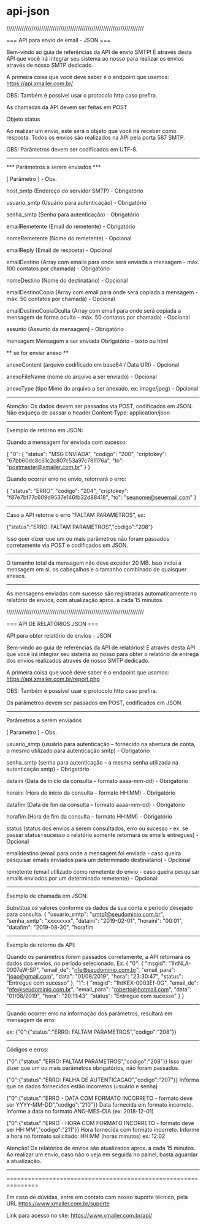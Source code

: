 # api-json
///////////////////////////////////////////////////////////////////////

=== API para envio de email - JSON ===

Bem-vindo ao guia de referências da API de envio SMTP! É através desta API que você irá integrar seu sistema ao nosso para realizar os envios através de nosso SMTP dedicado.

A primeira coisa que você deve saber é o endpoint que usamos: https://api.xmailer.com.br/

OBS: Também é possível usar o protocolo http caso prefira.

As chamadas da API devem ser feitas em POST

Objeto status

Ao realizar um envio, este será o objeto que você irá receber como resposta. Todos os envios são realizados na API pela porta 587 SMTP.

OBS: Parâmetros devem ser codificados em UTF-8.

________________________________________________________________________

*** Parâmetros a serem enviados ***

[ Parâmetro ] - Obs.

host_smtp (Endereço do servidor SMTP) - Obrigatório

usuario_smtp (Usuário para autenticação) - Obrigatório

senha_smtp (Senha para autenticação) - Obrigatório

emailRemetente (Email do remetente) - Obrigatório

nomeRemetente (Nome do remetente) - Opcional

emailReply (Email de resposta) - Opcional

emailDestino (Array com emails para onde será enviada a mensagem - máx. 100 contatos por chamada) - Obrigatório

nomeDestino (Nome do destinatário) - Opcional

emailDestinoCopia (Array com email para onde será copiada a mensagem - máx. 50 contatos por chamada) - Opcional

emailDestinoCopiaOculta (Array com email para onde será copiada a mensagem de forma oculta - máx. 50 contatos por chamada) - Opcional

assunto (Assunto da mensagem) - Obrigatório

mensagem Mensagem a ser enviada Obrigatório – texto ou html

** se for enviar anexo **

anexoContent (arquivo codificado em base64 / Data URI) - Opcional

anexoFileName (nome do arquivo a ser enviado) - Opcional

anexoType (tipo Mime do arquivo a ser anexado. ex: image/jpeg) - Opcional
________________________________________________________________________

Atenção: Os dados devem ser passados via POST, codificados em JSON. Não esqueça de passar o header Content-Type: application/json
________________________________________________________________________

Exemplo de retorno em JSON:

Quando a mensagem for enviada com sucesso:

{ "0": { "status": "MSG ENVIADA", "codigo": "200", "criptokey": "67bb60dc8c61c2c807c53a97c781176a", "to": "postmaster@xmailer.com.br" } }

Quando ocorrer erro no envio, retornará o erro:

{ "status": "ERRO", "codigo": "204", "criptokey": "f87e7bf77c609d9537e146fb32d88418", "to": "seunome@seuemail.com" }

________________________________________________________________________

Caso a API retorne o erro “FALTAM PARAMETROS”, ex:

{"status":"ERRO: FALTAM PARAMETROS","codigo":"208"}

Isso quer dizer que um ou mais parâmetros não foram passados corretamente via POST e codificados em JSON.

________________________________________________________________________

O tamanho total da mensagem não deve exceder 20 MB. Isso inclui a mensagem em si, os cabeçalhos e o tamanho combinado de quaisquer anexos.

________________________________________________________________________

As mensagens enviadas com sucesso são registradas automaticamente no relatório de envios, com atualização aprox. a cada 15 minutos.

///////////////////////////////////////////////////////////////////////

=== API DE RELATÓRIOS JSON ===

API para obter relatório de envios - JSON

Bem-vindo ao guia de referências da API de relatórios! É através desta API que você irá integrar seu sistema ao nosso para obter o relatório de entrega dos envios realizados através de nosso SMTP dedicado.

A primeira coisa que você deve saber é o endpoint que usamos: https://api.xmailer.com.br/report.php

OBS: Também é possível usar o protocolo http caso prefira.

Os parâmetros devem ser passados em POST, codificados em JSON.

________________________________________________________________________

Parâmetros a serem enviados

[ Parametro ] - Obs.

usuario_smtp (usuário para autenticação – fornecido na abertura de conta, o mesmo utilizado para autenticação smtp) - Obrigatório

senha_smtp (senha para autenticação – a mesma senha utilizada na autenticação smtp) - Obrigatório

dataini (Data de início da consulta – formato aaaa-mm-dd) - Obrigatório

horaini (Hora de início da consulta – formato HH:MM) - Obrigatório

datafim (Data de fim da consulta – formato aaaa-mm-dd) - Obrigatório

horafim (Hora de fim da consulta – formato HH:MM) - Obrigatório

status (status dos envios a serem consultados, erro ou sucesso - ex: se passar status=sucesso o relatório somente retornará os emails entregues) - Opcional

emaildestino (email para onde a mensagem foi enviada - caso queira pesquisar emails enviados para um determinado destinatário) - Opcional

remetente (email utilizado como remetente do envio - caso queira pesquisar emails enviados por um determinado remetente) - Opcional

________________________________________________________________________

Exemplo de chamada em JSON:

Substitua os valores conforme os dados da sua conta e período desejado para consulta. { "usuario_smtp": "smtp1@seudominio.com.br", "senha_smtp": "xxxxxxxx", "dataini": "2019-02-01", "horaini": "00:01", "datafim": "2019-08-30", "horafim

________________________________________________________________________

Exemplo de retorno da API:

Quando os parâmetros forem passados corretamente, a API retornará os dados dos envios, no período selecionado. Ex: { "0": { "msgid": "1htNLA-0007eW-SP", "email_de": "nfe@seudominio.com.br", "email_para": "joao@gmail.com", "data": "01/08/2019", "hora": "23:30:47", "status": "Entregue com sucesso" }, "1": { "msgid": "1htKEX-0003Ef-0G", "email_de": "nfe@seudominio.com.br", "email_para": "roberto@hotmail.com", "data": "01/08/2019", "hora": "20:11:43", "status": "Entregue com sucesso" } }

________________________________________________________________________

Quando ocorrer erro na informação dos parâmetros, resultará em mensagem de erro:

ex: {"0":{"status":"ERRO: FALTAM PARAMETROS","codigo":"208"}}

________________________________________________________________________

Códigos e erros:

{"0":{"status":"ERRO: FALTAM PARAMETROS","codigo":"208"}} Isso quer dizer que um ou mais parâmetros obrigatórios, não foram passados.

{"0":{"status":"ERRO: FALHA DE AUTENTICACAO","codigo":"207"}} Informa que os dados fornecidos estão incorretos (usuário e senha)

{"0":{"status":"ERRO - DATA COM FORMATO INCORRETO - formato deve ser YYYY-MM-DD","codigo":"210"}} Data fornecida em formato incorreto. Informe a data no formato ANO-MES-DIA (ex: 2018-12-01)

{"0":{"status":"ERRO - HORA COM FORMATO INCORRETO - formato deve ser HH:MM","codigo":"211"}} Hora fornecida com formato incorreto. Informe a hora no formato solicitado: HH:MM (horas:minutos) ex: 12:02

Atenção! Os relatórios de envios são atualizados aprox. a cada 15 minutos. Ao realizar um envio, caso não o veja em seguida no painel, basta aguardar a atualização.
________________________________________________________________________

===============================================================

Em caso de dúvidas, entre em contato com nosso suporte técnico, pela URL https://www.xmailer.com.br/suporte

Link para acesso no site: https://www.xmailer.com.br/api/
